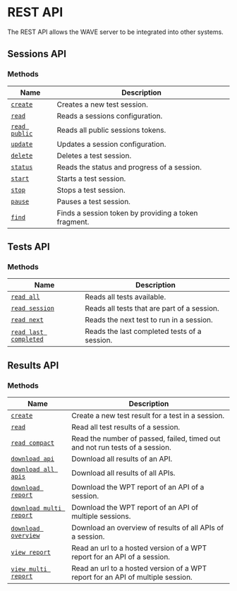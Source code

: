 # REST API

The REST API allows the WAVE server to be integrated into other systems.

## Sessions API <a name="sessions-api"></a>

### Methods

| Name                                           | Description                                          |
| ---------------------------------------------- | ---------------------------------------------------- |
| [`create`](./sessions-api/create.md)           | Creates a new test session.                          |
| [`read`](./sessions-api/read.md)               | Reads a sessions configuration.                      |
| [`read public`](./sessions-api/read-public.md) | Reads all public sessions tokens.                    |
| [`update`](./sessions-api/update.md)           | Updates a session configuration.                     |
| [`delete`](./sessions-api/delete.md)           | Deletes a test session.                              |
| [`status`](./sessions-api/status.md)           | Reads the status and progress of a session.          |
| [`start`](./sessions-api/control.md#start)     | Starts a test session.                               |
| [`stop`](./sessions-api/control.md#stop)       | Stops a test session.                                |
| [`pause`](./sessions-api/control.md#pause)     | Pauses a test session.                               |
| [`find`](./sessions-api/find.md)               | Finds a session token by providing a token fragment. |

## Tests API <a name="tests-api"></a>

### Methods

| Name                                                        | Description                                  |
| ----------------------------------------------------------- | -------------------------------------------- |
| [`read all`](./tests-api/read-all.md)                       | Reads all tests available.                   |
| [`read session`](./tests-api/read-session.md)               | Reads all tests that are part of a session.  |
| [`read next`](./tests-api/read-next.md)                     | Reads the next test to run in a session.     |
| [`read last completed`](./tests-api/read-last-completed.md) | Reads the last completed tests of a session. |

## Results API <a name="results-api"></a>

### Methods

| Name                                                                       | Description                                                                     |
| -------------------------------------------------------------------------- | ------------------------------------------------------------------------------- |
| [`create`](./results-api/create.md)                                        | Create a new test result for a test in a session.                               |
| [`read`](./results-api/read.md)                                            | Read all test results of a session.                                             |
| [`read compact`](./results-api/read-compact.md)                            | Read the number of passed, failed, timed out and not run tests of a session.    |
| [`download api`](./results-api/download.md#download-api)                   | Download all results of an API.                                                 |
| [`download all apis`](./results-api/download.md#download-all-apis)         | Download all results of all APIs.                                               |
| [`download report`](./results-api/download.md#download-report)             | Download the WPT report of an API of a session.                                 |
| [`download multi report`](./results-api/download.md#download-multi-report) | Download the WPT report of an API of multiple sessions.                         |
| [`download overview`](./results-api/download.md#download-overview)         | Download an overview of results of all APIs of a session.                       |
| [`view report`](./results-api/view.md)                                     | Read an url to a hosted version of a WPT report for an API of a session.        |
| [`view multi report`](./results-api/view.md)                               | Read an url to a hosted version of a WPT report for an API of multiple session. |
